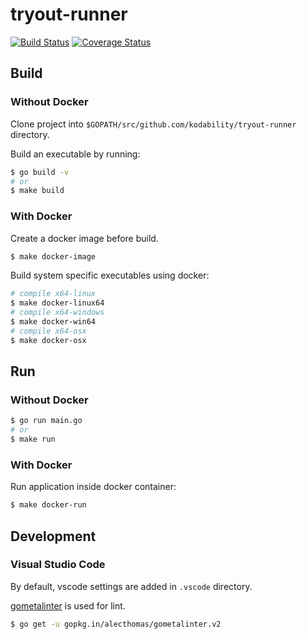 # tryout-runner
[![Build Status](https://travis-ci.org/kodability/tryout-runner.svg?branch=develop)](https://travis-ci.org/kodability/tryout-runner)
[![Coverage Status](https://coveralls.io/repos/github/kodability/tryout-runner/badge.svg?branch=develop)](https://coveralls.io/github/kodability/tryout-runner?branch=develop)

## Build
### Without Docker
Clone project into `$GOPATH/src/github.com/kodability/tryout-runner` directory.

Build an executable by running:
```bash
$ go build -v
# or
$ make build
```

### With Docker
Create a docker image before build.
```bash
$ make docker-image
```

Build system specific executables using docker:
```bash
# compile x64-linux
$ make docker-linux64
# compile x64-windows
$ make docker-win64
# compile x64-osx
$ make docker-osx
```

## Run
### Without Docker
```bash
$ go run main.go
# or
$ make run
```

### With Docker
Run application inside docker container:
```bash
$ make docker-run
```


## Development
### Visual Studio Code
By default, vscode settings are added in `.vscode` directory.

[gometalinter](https://github.com/alecthomas/gometalinter) is used for lint.

```bash
$ go get -u gopkg.in/alecthomas/gometalinter.v2
```

